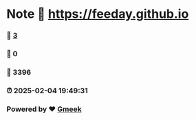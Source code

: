 # Note :link: https://feeday.github.io 
### :page_facing_up: [3](https://feeday.github.io/tag.html) 
### :speech_balloon: 0 
### :hibiscus: 3396 
### :alarm_clock: 2025-02-04 19:49:31 
### Powered by :heart: [Gmeek](https://github.com/Meekdai/Gmeek)
